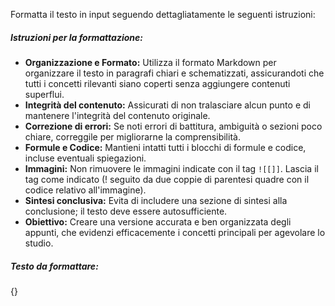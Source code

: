 Formatta il testo in input seguendo dettagliatamente le seguenti istruzioni:

##### Istruzioni per la formattazione:

- **Organizzazione e Formato:** Utilizza il formato Markdown per organizzare il testo in paragrafi chiari e schematizzati, assicurandoti che tutti i concetti rilevanti siano coperti senza aggiungere contenuti superflui.
- **Integrità del contenuto:** Assicurati di non tralasciare alcun punto e di mantenere l'integrità del contenuto originale. 
- **Correzione di errori:** Se noti errori di battitura, ambiguità o sezioni poco chiare, correggile per migliorarne la comprensibilità. 
- **Formule e Codice:** Mantieni intatti tutti i blocchi di formule e codice, incluse eventuali spiegazioni.
- **Immagini:** Non rimuovere le immagini indicate con il tag `![[]]`. Lascia il tag come indicato (! seguito da due coppie di parentesi quadre con il codice relativo all'immagine).
- **Sintesi conclusiva:** Evita di includere una sezione di sintesi alla conclusione; il testo deve essere autosufficiente.
- **Obiettivo:** Creare una versione accurata e ben organizzata degli appunti, che evidenzi efficacemente i concetti principali per agevolare lo studio.

##### Testo da formattare:

{}

